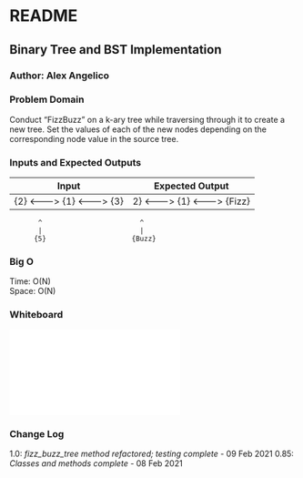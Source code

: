 # README

## Binary Tree and BST Implementation

### Author: Alex Angelico

### Problem Domain

Conduct “FizzBuzz” on a k-ary tree while traversing through it to create a new tree. Set the values of each of the new nodes depending on the corresponding node value in the source tree.

### Inputs and Expected Outputs

Input | Expected Output
----- | ---------------
{2} <---> {1} <---> {3} | 2} <---> {1} <---> {Fizz}  
           ^                        ^
           |                        |
          {5}                     {Buzz}

### Big O

Time: O(N)  
Space: O(N)

### Whiteboard

![Challenge 18 Whiteboard](whiteboard-18.py)

### Change Log

1.0: *fizz_buzz_tree method refactored; testing complete* - 09 Feb 2021
0.85: *Classes and methods complete* - 08 Feb 2021
